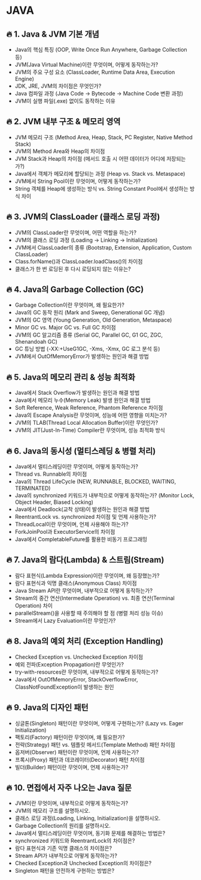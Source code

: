 # JAVA

## 🔥 1. Java & JVM 기본 개념
-  Java의 핵심 특징 (OOP, Write Once Run Anywhere, Garbage Collection 등)
-  JVM(Java Virtual Machine)이란 무엇이며, 어떻게 동작하는가?
-  JVM의 주요 구성 요소 (ClassLoader, Runtime Data Area, Execution Engine)
-  JDK, JRE, JVM의 차이점은 무엇인가?
-  Java 컴파일 과정 (Java Code → Bytecode → Machine Code 변환 과정)
-  JVM이 실행 파일(.exe) 없이도 동작하는 이유

## 🔥 2. JVM 내부 구조 & 메모리 영역
-  JVM 메모리 구조 (Method Area, Heap, Stack, PC Register, Native Method Stack)
-  JVM의 Method Area와 Heap의 차이점
-  JVM Stack과 Heap의 차이점 (메서드 호출 시 어떤 데이터가 어디에 저장되는가?)
-  Java에서 객체가 메모리에 할당되는 과정 (Heap vs. Stack vs. Metaspace)
-  JVM에서 String Pool이란 무엇이며, 어떻게 동작하는가?
-  String 객체를 Heap에 생성하는 방식 vs. String Constant Pool에서 생성하는 방식 차이

## 🔥 3. JVM의 ClassLoader (클래스 로딩 과정)
-  JVM의 ClassLoader란 무엇이며, 어떤 역할을 하는가?
-  JVM의 클래스 로딩 과정 (Loading → Linking → Initialization)
-  JVM에서 ClassLoader의 종류 (Bootstrap, Extension, Application, Custom ClassLoader)
-  Class.forName()과 ClassLoader.loadClass()의 차이점
-  클래스가 한 번 로딩된 후 다시 로딩되지 않는 이유는?

## 🔥 4. Java의 Garbage Collection (GC)
-  Garbage Collection이란 무엇이며, 왜 필요한가?
-  Java의 GC 동작 원리 (Mark and Sweep, Generational GC 개념)
-  JVM의 GC 영역 (Young Generation, Old Generation, Metaspace)
-  Minor GC vs. Major GC vs. Full GC 차이점
-  JVM의 GC 알고리즘 종류 (Serial GC, Parallel GC, G1 GC, ZGC, Shenandoah GC)
-  GC 튜닝 방법 (-XX:+UseG1GC, -Xms, -Xmx, GC 로그 분석 등)
-  JVM에서 OutOfMemoryError가 발생하는 원인과 해결 방법

## 🔥 5. Java의 메모리 관리 & 성능 최적화
-  Java에서 Stack Overflow가 발생하는 원인과 해결 방법
-  Java에서 메모리 누수(Memory Leak) 발생 원인과 해결 방법
-  Soft Reference, Weak Reference, Phantom Reference 차이점
-  Java의 Escape Analysis란 무엇이며, 성능에 어떤 영향을 미치는가?
-  JVM의 TLAB(Thread Local Allocation Buffer)이란 무엇인가?
-  JVM의 JIT(Just-In-Time) Compiler란 무엇이며, 성능 최적화 방식

## 🔥 6. Java의 동시성 (멀티스레딩 & 병렬 처리)
-  Java에서 멀티스레딩이란 무엇이며, 어떻게 동작하는가?
-  Thread vs. Runnable의 차이점
-  Java의 Thread LifeCycle (NEW, RUNNABLE, BLOCKED, WAITING, TERMINATED)
-  Java의 synchronized 키워드가 내부적으로 어떻게 동작하는가? (Monitor Lock, Object Header, Biased Locking)
-  Java에서 Deadlock(교착 상태)이 발생하는 원인과 해결 방법
-  ReentrantLock vs. synchronized 차이점 및 언제 사용하는가?
-  ThreadLocal이란 무엇이며, 언제 사용해야 하는가?
-  ForkJoinPool과 ExecutorService의 차이점
-  Java에서 CompletableFuture를 활용한 비동기 프로그래밍

## 🔥 7. Java의 람다(Lambda) & 스트림(Stream)
-  람다 표현식(Lambda Expression)이란 무엇이며, 왜 등장했는가?
-  람다 표현식과 익명 클래스(Anonymous Class) 차이점
-  Java Stream API란 무엇이며, 내부적으로 어떻게 동작하는가?
-  Stream의 중간 연산(Intermediate Operation) vs. 최종 연산(Terminal Operation) 차이
-  parallelStream()을 사용할 때 주의해야 할 점 (병렬 처리 성능 이슈)
-  Stream에서 Lazy Evaluation이란 무엇인가?

## 🔥 8. Java의 예외 처리 (Exception Handling)
-  Checked Exception vs. Unchecked Exception 차이점
-  예외 전파(Exception Propagation)란 무엇인가?
-  try-with-resources란 무엇이며, 내부적으로 어떻게 동작하는가?
-  Java에서 OutOfMemoryError, StackOverflowError, ClassNotFoundException이 발생하는 원인

## 🔥 9. Java의 디자인 패턴
- 싱글톤(Singleton) 패턴이란 무엇이며, 어떻게 구현하는가? (Lazy vs. Eager Initialization)
- 팩토리(Factory) 패턴이란 무엇이며, 왜 필요한가?
- 전략(Strategy) 패턴 vs. 템플릿 메서드(Template Method) 패턴 차이점
- 옵저버(Observer) 패턴이란 무엇이며, 언제 사용하는가?
- 프록시(Proxy) 패턴과 데코레이터(Decorator) 패턴 차이점
- 빌더(Builder) 패턴이란 무엇이며, 언제 사용하는가?

## 🔥 10. 면접에서 자주 나오는 Java 질문
- JVM이란 무엇이며, 내부적으로 어떻게 동작하는가?
- JVM의 메모리 구조를 설명하시오.
- 클래스 로딩 과정(Loading, Linking, Initialization)을 설명하시오.
- Garbage Collection의 원리를 설명하시오.
- Java에서 멀티스레딩이란 무엇이며, 동기화 문제를 해결하는 방법은?
- synchronized 키워드와 ReentrantLock의 차이점은?
- 람다 표현식과 기존 익명 클래스의 차이점은?
- Stream API가 내부적으로 어떻게 동작하는가?
- Checked Exception과 Unchecked Exception의 차이점은?
- Singleton 패턴을 안전하게 구현하는 방법은?

